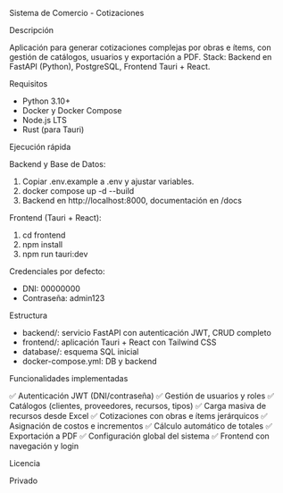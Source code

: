 Sistema de Comercio - Cotizaciones

Descripción

Aplicación para generar cotizaciones complejas por obras e ítems, con gestión de catálogos, usuarios y exportación a PDF. Stack: Backend en FastAPI (Python), PostgreSQL, Frontend Tauri + React.

Requisitos

- Python 3.10+
- Docker y Docker Compose
- Node.js LTS
- Rust (para Tauri)

Ejecución rápida

Backend y Base de Datos:
1. Copiar .env.example a .env y ajustar variables.
2. docker compose up -d --build
3. Backend en http://localhost:8000, documentación en /docs

Frontend (Tauri + React):
1. cd frontend
2. npm install
3. npm run tauri:dev

Credenciales por defecto:
- DNI: 00000000
- Contraseña: admin123

Estructura

- backend/: servicio FastAPI con autenticación JWT, CRUD completo
- frontend/: aplicación Tauri + React con Tailwind CSS
- database/: esquema SQL inicial
- docker-compose.yml: DB y backend

Funcionalidades implementadas

✅ Autenticación JWT (DNI/contraseña)
✅ Gestión de usuarios y roles
✅ Catálogos (clientes, proveedores, recursos, tipos)
✅ Carga masiva de recursos desde Excel
✅ Cotizaciones con obras e ítems jerárquicos
✅ Asignación de costos e incrementos
✅ Cálculo automático de totales
✅ Exportación a PDF
✅ Configuración global del sistema
✅ Frontend con navegación y login

Licencia

Privado




